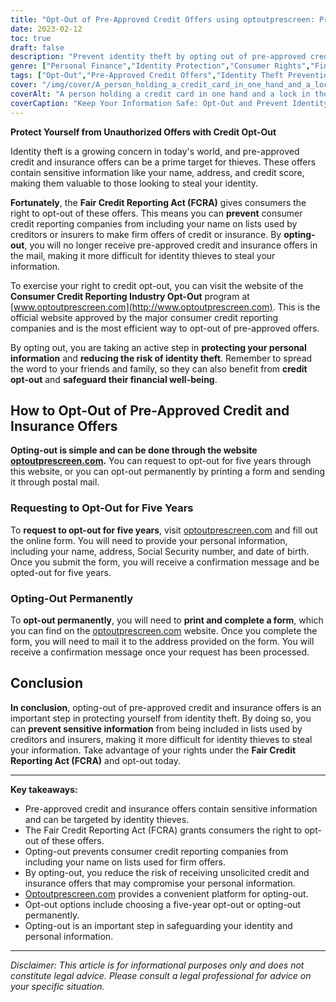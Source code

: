```yaml
---
title: "Opt-Out of Pre-Approved Credit Offers using optoutprescreen: Protect Your Identity Today"
date: 2023-02-12
toc: true
draft: false
description: "Prevent identity theft by opting out of pre-approved credit offers, using optoutprescreen, and protect your personal information from unauthorized access."
genre: ["Personal Finance","Identity Protection","Consumer Rights","Financial Security","Credit Management","Privacy","Fraud Prevention","Data Security","Financial Education","Personal Information"]
tags: ["Opt-Out","Pre-Approved Credit Offers","Identity Theft Prevention","Consumer Rights","Credit Management","Fraud Prevention","Data Security","Financial Security","Personal Information","Privacy","Fair Credit Reporting Act","FCRA","Credit Opt-Out","Identity Theft Protection","Protect Your Identity","Credit Reporting Companies","Financial Security Tips","Opt-Out Process","Unauthorized Credit Offers","Identity Theft Risks","Preventing Identity Theft","Credit and Insurance Offers","Identity Theft Awareness","Identity Protection Measures","Credit Opt-Out Options","Identity Theft Risks","Identity Theft Prevention Tips","Credit Security Measures","Prevent Identity Theft","Credit and Insurance Opt-Out","Secure Personal Information"]
cover: "/img/cover/A_person_holding_a_credit_card_in_one_hand_and_a_lock.png"
coverAlt: "A person holding a credit card in one hand and a lock in the other hand, with a concerned look on their face, as if they are worried about the safety of their personal information."
coverCaption: "Keep Your Information Safe: Opt-Out and Prevent Identity Theft"
---
```


**Protect Yourself from Unauthorized Offers with Credit Opt-Out**

Identity theft is a growing concern in today's world, and pre-approved credit and insurance offers can be a prime target for thieves. These offers contain sensitive information like your name, address, and credit score, making them valuable to those looking to steal your identity.

**Fortunately**, the **Fair Credit Reporting Act (FCRA)** gives consumers the right to opt-out of these offers. This means you can **prevent** consumer credit reporting companies from including your name on lists used by creditors or insurers to make firm offers of credit or insurance. By **opting-out**, you will no longer receive pre-approved credit and insurance offers in the mail, making it more difficult for identity thieves to steal your information.

To exercise your right to credit opt-out, you can visit the website of the **Consumer Credit Reporting Industry Opt-Out** program at [www.optoutprescreen.com](http://www.optoutprescreen.com). This is the official website approved by the major consumer credit reporting companies and is the most efficient way to opt-out of pre-approved offers.

By opting out, you are taking an active step in **protecting your personal information** and **reducing the risk of identity theft**. Remember to spread the word to your friends and family, so they can also benefit from **credit opt-out** and **safeguard their financial well-being**.

## How to Opt-Out of Pre-Approved Credit and Insurance Offers

**Opting-out is simple and can be done through the website [optoutprescreen.com](https://www.optoutprescreen.com/).** You can request to opt-out for five years through this website, or you can opt-out permanently by printing a form and sending it through postal mail.

### Requesting to Opt-Out for Five Years

To **request to opt-out for five years**, visit [optoutprescreen.com](https://www.optoutprescreen.com/) and fill out the online form. You will need to provide your personal information, including your name, address, Social Security number, and date of birth. Once you submit the form, you will receive a confirmation message and be opted-out for five years.

### Opting-Out Permanently

To **opt-out permanently**, you will need to **print and complete a form**, which you can find on the [optoutprescreen.com](https://www.optoutprescreen.com/) website. Once you complete the form, you will need to mail it to the address provided on the form. You will receive a confirmation message once your request has been processed.

## Conclusion
**In conclusion**, opting-out of pre-approved credit and insurance offers is an important step in protecting yourself from identity theft. By doing so, you can **prevent sensitive information** from being included in lists used by creditors and insurers, making it more difficult for identity thieves to steal your information. Take advantage of your rights under the **Fair Credit Reporting Act (FCRA)** and opt-out today.

---

**Key takeaways:**

- Pre-approved credit and insurance offers contain sensitive information and can be targeted by identity thieves.
- The Fair Credit Reporting Act (FCRA) grants consumers the right to opt-out of these offers.
- Opting-out prevents consumer credit reporting companies from including your name on lists used for firm offers.
- By opting-out, you reduce the risk of receiving unsolicited credit and insurance offers that may compromise your personal information.
- [Optoutprescreen.com](https://www.optoutprescreen.com/) provides a convenient platform for opting-out.
- Opt-out options include choosing a five-year opt-out or opting-out permanently.
- Opting-out is an important step in safeguarding your identity and personal information.

---

*Disclaimer: This article is for informational purposes only and does not constitute legal advice. Please consult a legal professional for advice on your specific situation.*

